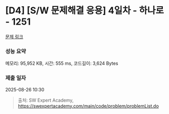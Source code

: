 # [D4] [S/W 문제해결 응용] 4일차 - 하나로 - 1251 

[문제 링크](https://swexpertacademy.com/main/code/problem/problemDetail.do?contestProbId=AV15StKqAQkCFAYD) 

### 성능 요약

메모리: 95,952 KB, 시간: 555 ms, 코드길이: 3,624 Bytes

### 제출 일자

2025-08-26 10:30



> 출처: SW Expert Academy, https://swexpertacademy.com/main/code/problem/problemList.do